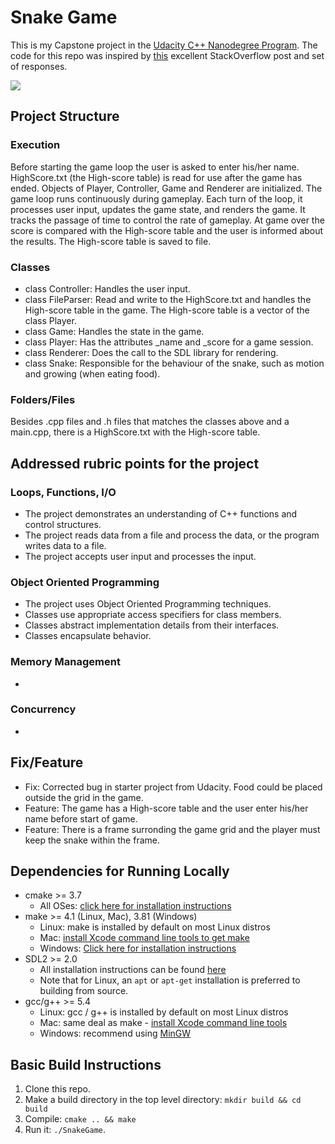 # Snake Game

This is my Capstone project in the [Udacity C++ Nanodegree Program](https://www.udacity.com/course/c-plus-plus-nanodegree--nd213). The code for this repo was inspired by [this](https://codereview.stackexchange.com/questions/212296/snake-game-in-c-with-sdl) excellent StackOverflow post and set of responses.

<img src="snake_game.gif"/>

## Project Structure
### Execution
Before starting the game loop the user is asked to enter his/her name. HighScore.txt (the High-score table) is read for use after the game has ended. Objects of Player, Controller, Game and Renderer are initialized. 
The game loop runs continuously during gameplay. Each turn of the loop, it processes user input, updates the game state, and renders the game. It tracks the passage of time to control the rate of gameplay.
At game over the score is compared with the High-score table and the user is informed about the results. The High-score table is saved to file.


### Classes
- class Controller: Handles the user input.
- class FileParser: Read and write to the HighScore.txt and handles the High-score table in the game. The High-score table is a vector of the class Player.
- class Game: Handles the state in the game.
- class Player: Has the attributes _name and _score for a game session.
- class Renderer: Does the call to the SDL library for rendering.
- class Snake: Responsible for the behaviour of the snake, such as motion and growing (when eating food).

### Folders/Files
Besides .cpp files and .h files that matches the classes above and a main.cpp, there is a HighScore.txt with the High-score table. 

## Addressed rubric points for the project
### Loops, Functions, I/O
- The project demonstrates an understanding of C++ functions and control structures.
- The project reads data from a file and process the data, or the program writes data to a file.
- The project accepts user input and processes the input.
### Object Oriented Programming
- The project uses Object Oriented Programming techniques.
- Classes use appropriate access specifiers for class members.
- Classes abstract implementation details from their interfaces.
- Classes encapsulate behavior.
### Memory Management
-
### Concurrency
-

## Fix/Feature
- Fix: Corrected bug in starter project from Udacity. Food could be placed outside the grid in the game.
- Feature: The game has a High-score table and the user enter his/her name before start of game.
- Feature: There is a frame surronding the game grid and the player must keep the snake within the frame.

## Dependencies for Running Locally
* cmake >= 3.7
  * All OSes: [click here for installation instructions](https://cmake.org/install/)
* make >= 4.1 (Linux, Mac), 3.81 (Windows)
  * Linux: make is installed by default on most Linux distros
  * Mac: [install Xcode command line tools to get make](https://developer.apple.com/xcode/features/)
  * Windows: [Click here for installation instructions](http://gnuwin32.sourceforge.net/packages/make.htm)
* SDL2 >= 2.0
  * All installation instructions can be found [here](https://wiki.libsdl.org/Installation)
  * Note that for Linux, an `apt` or `apt-get` installation is preferred to building from source.
* gcc/g++ >= 5.4
  * Linux: gcc / g++ is installed by default on most Linux distros
  * Mac: same deal as make - [install Xcode command line tools](https://developer.apple.com/xcode/features/)
  * Windows: recommend using [MinGW](http://www.mingw.org/)

## Basic Build Instructions

1. Clone this repo.
2. Make a build directory in the top level directory: `mkdir build && cd build`
3. Compile: `cmake .. && make`
4. Run it: `./SnakeGame`.